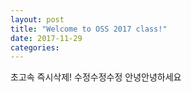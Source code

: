 ```yaml
---
layout: post
title: "Welcome to OSS 2017 class!"
date: 2017-11-29
categories:
---
```


초고속 즉시삭제!
수정수정수정
안녕안녕하세요
